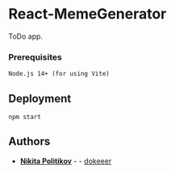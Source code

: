 # React-MemeGenerator
ToDo app.

### Prerequisites

```
Node.js 14+ (for using Vite)
```

## Deployment


```
npm start
```



## Authors

* **[Nikita Politikov](https://vk.com/nikitapolitikov)** -  - [dokeeer](https://github.com/dokeeer)

